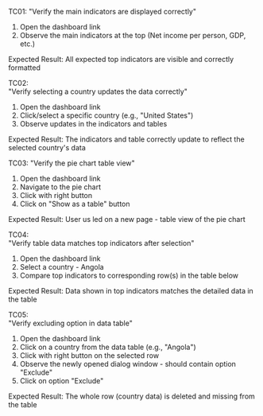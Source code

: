 TC01:
"Verify the main indicators are displayed correctly"

1. Open the dashboard link
2. Observe the main indicators at the top (Net income per person, GDP, etc.)

Expected Result:
All expected top indicators are visible and correctly formatted

TC02:	
"Verify selecting a country updates the data correctly"

1. Open the dashboard link
2. Click/select a specific country (e.g., "United States")
3. Observe updates in the indicators and tables

Expected Result:
The indicators and table correctly update to reflect the selected country's data

TC03: 
"Verify the pie chart table view"	

1. Open the dashboard link
2. Navigate to the pie chart
3. Click with right button
4. Click on "Show as a table" button	

Expected Result:
User us led on a new page - table view of the pie chart	

TC04:	
"Verify table data matches top indicators after selection"	

1. Open the dashboard link
2. Select a country - Angola
3. Compare top indicators to corresponding row(s) in the table below

Expected Result:
Data shown in top indicators matches the detailed data in the table	

TC05:	
"Verify excluding option in data table"

1. Open the dashboard link
2. Click on a country from the data table (e.g., "Angola")
3. Click with right button on the selected row
3. Observe the newly opened dialog window - should contain option "Exclude"
4. Click on option "Exclude"

Expected Result:
The whole row (country data) is deleted and missing from the table